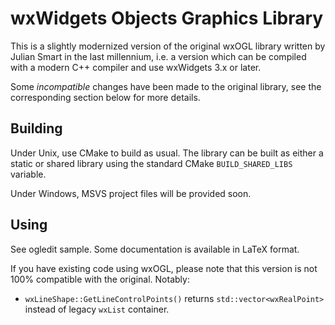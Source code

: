 wxWidgets Objects Graphics Library
==================================

This is a slightly modernized version of the original wxOGL library written by
Julian Smart in the last millennium, i.e. a version which can be compiled with
a modern C++ compiler and use wxWidgets 3.x or later.

Some _incompatible_ changes have been made to the original library, see the
corresponding section below for more details.


Building
--------

Under Unix, use CMake to build as usual. The library can be built as either a
static or shared library using the standard CMake `BUILD_SHARED_LIBS` variable.

Under Windows, MSVS project files will be provided soon.


Using
-----

See ogledit sample. Some documentation is available in LaTeX format.

If you have existing code using wxOGL, please note that this version is not
100% compatible with the original. Notably:

- `wxLineShape::GetLineControlPoints()` returns `std::vector<wxRealPoint>`
  instead of legacy `wxList` container.
